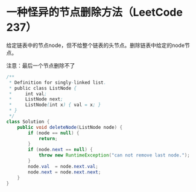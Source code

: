 # 一种怪异的节点删除方法（LeetCode 237）

给定链表中的节点node，但不给整个链表的头节点。删除链表中给定的node节点。

注意：最后一个节点删除不了


```java
/**
 * Definition for singly-linked list.
 * public class ListNode {
 *     int val;
 *     ListNode next;
 *     ListNode(int x) { val = x; }
 * }
 */
class Solution {
    public void deleteNode(ListNode node) {
        if (node == null) {
            return;
        }
        if (node.next == null) {
            throw new RuntimeException("can not remove last node.");
        }
        node.val  = node.next.val;
        node.next = node.next.next;
    }
}
```